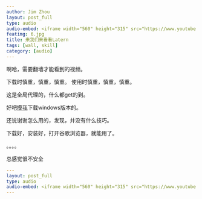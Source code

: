```yaml
---
author: Jim Zhou
layout: post_full
type: audio
audio-embed: <iframe width="560" height="315" src="https://www.youtube.com/embed/9IrfAPo4ASw" frameborder="0" allowfullscreen></iframe>
featimg: 6.jpg
title: 来我们来看看Latern
tags: [wall, skill]
category: [audio]
---
```

啊哈，需要翻墙才能看到的视频。

下载时慎重，慎重，慎重。
使用时慎重，慎重，慎重。

这是全局代理的，什么都get的到。

好吧[摸我](https://raw.githubusercontent.com/getlantern/lantern-binaries/master/lantern-installer.exe)下载windows版本的。

还说谢谢怎么用的，发现，并没有什么技巧。

下载好，安装好，打开谷歌浏览器，就能用了。

。。。。

总感觉很不安全

```yml
---
layout: post_full
type: audio
audio-embed: <iframe width="560" height="315" src="https://www.youtube.com/embed/9IrfAPo4ASw" frameborder="0" allowfullscreen></iframe>
---
```